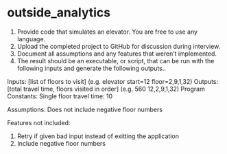 # outside_analytics
1. Provide code that simulates an elevator. You are free to use any language.
2. Upload the completed project to GitHub for discussion during interview.
3. Document all assumptions and any features that weren’t implemented.
4. The result should be an executable, or script, that can be run with the following inputs and generate the following outputs..

Inputs: [list of floors to visit] (e.g. elevator start=12 floor=2,9,1,32)
Outputs: [total travel time, floors visited in order] (e.g. 560 12,2,9,1,32)
Program Constants: Single floor travel time: 10

Assumptions:
Does not include negative floor numbers

Features not included:
1. Retry if given bad input instead of exitting the application
2. Include negative floor numbers
